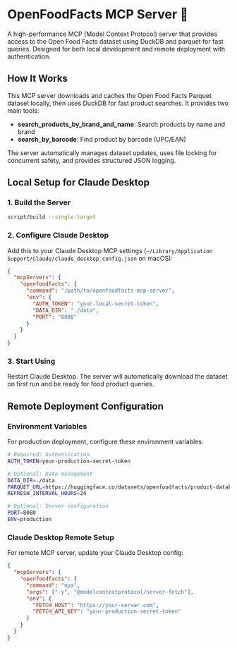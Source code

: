 # OpenFoodFacts MCP Server 🥘

A high-performance MCP (Model Context Protocol) server that provides access to the Open Food Facts dataset using DuckDB and parquet for fast queries. Designed for both local development and remote deployment with authentication.

## How It Works

This MCP server downloads and caches the Open Food Facts Parquet dataset locally, then uses DuckDB for fast product searches. It provides two main tools:

- **search_products_by_brand_and_name**: Search products by name and brand
- **search_by_barcode**: Find product by barcode (UPC/EAN)

The server automatically manages dataset updates, uses file locking for concurrent safety, and provides structured JSON logging.

## Local Setup for Claude Desktop

### 1. Build the Server

```bash
script/build --single-target
```

### 2. Configure Claude Desktop

Add this to your Claude Desktop MCP settings (`~/Library/Application Support/Claude/claude_desktop_config.json` on macOS):

```json
{
  "mcpServers": {
    "openfoodfacts": {
      "command": "/path/to/openfoodfacts-mcp-server",
      "env": {
        "AUTH_TOKEN": "your-local-secret-token",
        "DATA_DIR": "./data",
        "PORT": "8080"
      }
    }
  }
}
```

### 3. Start Using

Restart Claude Desktop. The server will automatically download the dataset on first run and be ready for food product queries.

## Remote Deployment Configuration

### Environment Variables

For production deployment, configure these environment variables:

```bash
# Required: Authentication
AUTH_TOKEN=your-production-secret-token

# Optional: Data management
DATA_DIR=./data
PARQUET_URL=https://huggingface.co/datasets/openfoodfacts/product-database/resolve/main/product-database.parquet
REFRESH_INTERVAL_HOURS=24

# Optional: Server configuration  
PORT=8080
ENV=production
```

### Claude Desktop Remote Setup

For remote MCP server, update your Claude Desktop config:

```json
{
  "mcpServers": {
    "openfoodfacts": {
      "command": "npx",
      "args": ["-y", "@modelcontextprotocol/server-fetch"],
      "env": {
        "FETCH_HOST": "https://your-server.com",
        "FETCH_API_KEY": "your-production-secret-token"
      }
    }
  }
}
```
